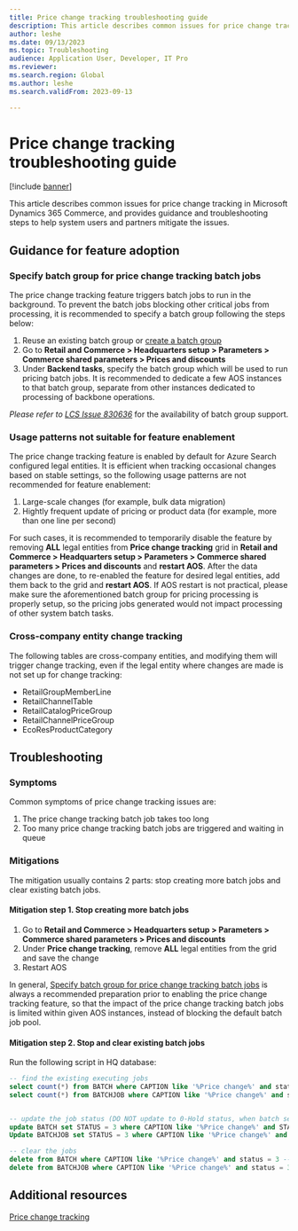 ```yaml
---
title: Price change tracking troubleshooting guide 
description: This article describes common issues for price change tracking in Microsoft Dynamics 365 Commerce, and provides guidance and troubleshooting steps to help system users and partners mitigate the issues.
author: leshe
ms.date: 09/13/2023
ms.topic: Troubleshooting
audience: Application User, Developer, IT Pro
ms.reviewer: 
ms.search.region: Global
ms.author: leshe
ms.search.validFrom: 2023-09-13

---
```



# Price change tracking troubleshooting guide

[!include [banner](../../includes/banner.md)]

This article describes common issues for price change tracking in Microsoft Dynamics 365 Commerce, and provides guidance and troubleshooting steps to help system users and partners mitigate the issues.

## Guidance for feature adoption

### Specify batch group for price change tracking batch jobs

The price change tracking feature triggers batch jobs to run in the background. To prevent the batch jobs blocking other critical jobs from processing, it is recommended to specify a batch group following the steps below:
1. Reuse an existing batch group or [create a batch group](/dynamicsax-2012/appuser-itpro/create-a-batch-group)
2. Go to **Retail and Commerce > Headquarters setup > Parameters > Commerce shared parameters > Prices and discounts**
3. Under **Backend tasks**, specify the batch group which will be used to run pricing batch jobs. It is recommended to dedicate a few AOS instances to that batch group, separate from other instances dedicated to processing of backbone operations.

*Please refer to [LCS Issue 830636](https://fix.lcs.dynamics.com/Issue/Details/?bugId=830636&dbType=3)* for the availability of batch group support.

### Usage patterns not suitable for feature enablement

The price change tracking feature is enabled by default for Azure Search configured legal entities. It is efficient when tracking occasional changes based on stable settings, so the following usage patterns are not recommended for feature enablement:
1. Large-scale changes (for example, bulk data migration)
2. Hightly frequent update of pricing or product data (for example, more than one line per second)

For such cases, it is recommended to temporarily disable the feature by removing **ALL** legal entities from **Price change tracking** grid in **Retail and Commerce > Headquarters setup > Parameters > Commerce shared parameters > Prices and discounts** and **restart AOS**. After the data changes are done, to re-enabled the feature for desired legal entities, add them back to the grid and **restart AOS**. If AOS restart is not practical, please make sure the aforementioned batch group for pricing processing is properly setup, so the pricing jobs generated would not impact processing of other system batch tasks.

### Cross-company entity change tracking

The following tables are cross-company entities, and modifying them will trigger change tracking, even if the legal entity where changes are made is not set up for change tracking:

- RetailGroupMemberLine
- RetailChannelTable
- RetailCatalogPriceGroup
- RetailChannelPriceGroup
- EcoResProductCategory

## Troubleshooting

### Symptoms

Common symptoms of price change tracking issues are:
1. The price change tracking batch job takes too long
2. Too many price change tracking batch jobs are triggered and waiting in queue

### Mitigations

The mitigation usually contains 2 parts: stop creating more batch jobs and clear existing batch jobs.

#### Mitigation step 1. Stop creating more batch jobs

1. Go to **Retail and Commerce > Headquarters setup > Parameters > Commerce shared parameters > Prices and discounts**
2. Under **Price change tracking**, remove **ALL** legal entities from the grid and save the change
3. Restart AOS

In general, [Specify batch group for price change tracking batch jobs](price-change-tracking.md#specify-batch-group-for-price-change-tracking-batch-jobs) is always a recommended preparation prior to enabling the price change tracking feature, so that the impact of the price change tracking batch jobs is limited within given AOS instances, instead of blocking the default batch job pool.

#### Mitigation step 2. Stop and clear existing batch jobs 

Run the following script in HQ database:
```sql
-- find the existing executing jobs
select count(*) from BATCH where CAPTION like '%Price change%' and status = 2 --executing
select count(*) from BATCHJOB where CAPTION like '%Price change%' and status = 2 --executing


-- update the job status (DO NOT update to 0-Hold status, when batch service restarts they will be picked up again) 
update BATCH set STATUS = 3 where CAPTION like '%Price change%' and STATUS = 2 --set to error
Update BATCHJOB set STATUS = 3 where CAPTION like '%Price change%' and STATUS = 2 --set to error

-- clear the jobs
delete from BATCH where CAPTION like '%Price change%' and status = 3 --error
delete from BATCHJOB where CAPTION like '%Price change%' and status = 3 --error
```

## Additional resources

[Price change tracking](../price-change-tracking.md)